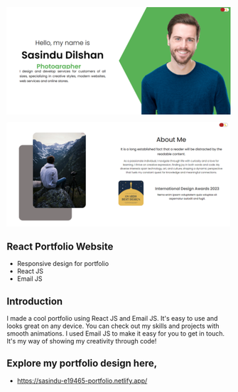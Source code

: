 ![](https://github.com/e19465/React-Portfolio-website/blob/main/src/img/1.PNG)


![](https://github.com/e19465/React-Portfolio-website/blob/main/src/img/2.PNG)



## React Portfolio Website
- Responsive design for portfolio
- React JS
- Email JS


## Introduction
I made a cool portfolio using React JS and Email JS. It's easy to use and looks great on any device. You can check out my skills and projects with smooth animations. I used Email JS to make it easy for you to get in touch. It's my way of showing my creativity through code!

## Explore my portfolio design here,
- https://sasindu-e19465-portfolio.netlify.app/
